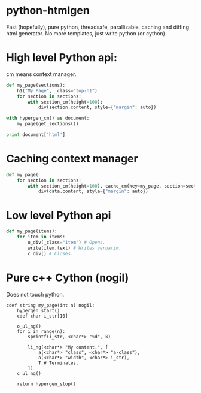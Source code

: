 # python-htmlgen
Fast (hopefully), pure python, threadsafe, parallizable, caching and diffing html generator. No more templates, just write python (or cython).

# High level Python api:

cm means context manager.

```python
def my_page(sections):
    h1("My Page", _class="top-h1")
    for section in sections:
        with section_cm(height=100):
            div(section.content, style={"margin": auto})

with hypergen_cm() as document:
    my_page(get_sections())

print document['html']
```

# Caching context manager

```python
def my_page(
    for section in sections:
        with section_cm(height=100), cache_cm(key=my_page, section=section) as data:
            div(data.content, style={"margin": auto})
```

# Low level Python api

```python
def my_page(items):
    for item in items:
        o_div(_class="item") # Opens.
        write(item.text) # Writes verbatim.
        c_div() # Closes.
```

# Pure c++ Cython (nogil)

Does not touch python.

```cython
cdef string my_page(int n) nogil:
    hypergen_start()
    cdef char i_str[10]

    o_ul_ng()
    for i in range(n):
        sprintf(i_str, <char*> "%d", k)

        li_ng(<char*> "My content.", [
            a(<char*> "class", <char*> "a-class"),
            a(<char*> "width", <char*> i_str),
            T # Terminates.
        ])
    c_ul_ng()

    return hypergen_stop()
```
